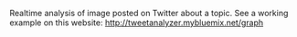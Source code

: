 Realtime analysis of image posted on Twitter about a topic. See a working example on this website: http://tweetanalyzer.mybluemix.net/graph
